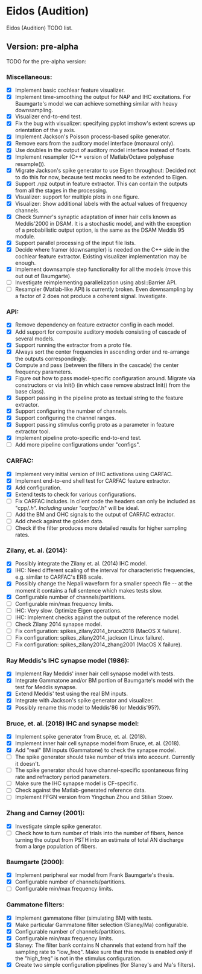 # Eidos (Audition)

Eidos (Audition) TODO list.

## Version: pre-alpha
TODO for the pre-alpha version:

### Miscellaneous:
  - [X] Implement basic cochlear feature visualizer.
  - [X] Implement time-smoothing the output for NAP and IHC excitations. For
        Baumgarte's model we can achieve something similar with heavy
        downsampling.
  - [X] Visualizer end-to-end test.
  - [X] Fix the bug with visualizer: specifying pyplot imshow's extent
        screws up orientation of the y axis.
  - [X] Implement Jackson's Poisson process-based spike generator.
  - [X] Remove ears from the auditory model interface (monaural only).
  - [X] Use doubles in the output of auditory model interface instead of floats.
  - [X] Implement resampler (C++ version of Matlab/Octave polyphase resample()).
  - [X] Migrate Jackson's spike generator to use Eigen throughout: Decided not
        to do this for now, because test mocks need to be extended to Eigen.
  - [X] Support .npz output in feature extractor. This can contain the outputs
        from all the stages in the processing.
  - [X] Visualizer: support for multiple plots in one figure.
  - [X] Visualizer: Show additional labels with the actual values of frequency
        channels.
  - [X] Check Sumner's synaptic adaptation of inner hair cells known as Meddis'2000
        in DSAM. It is a stochastic model, and with the exception of a probabilistic
        output option, is the same as the DSAM Meddis 95 module.
  - [X] Support parallel processing of the input file lists.
  - [X] Decide where framer (downsampler) is needed on the C++ side in the
        cochlear feature extractor. Existing visualizer implementation
        may be enough.
  - [X] Implement downsample step functionality for all the models (move this out
        out of Baumgarte).
  - [ ] Investigate reimplementing parallelization using absl::Barrier API.
  - [ ] Resampler (Matlab-like API) is currently broken. Even downsampling by a
        factor of 2 does not produce a coherent signal. Investigate.

### API:
  - [X] Remove dependency on feature extractor config in each model.
  - [X] Add support for composite auditory models consisting of cascade of
        several models.
  - [X] Support running the extractor from a proto file.
  - [X] Always sort the center frequencies in ascending order and re-arrange
        the outputs correspondingly.
  - [X] Compute and pass (between the filters in the cascade) the center
        frequency parameters.
  - [X] Figure out how to pass model-specific configuration around. Migrate
        via constructors or via Init() (in which case remove abstract Init()
        from the base class).
  - [X] Support passing in the pipeline proto as textual string to the feature
        extractor.
  - [X] Support configuring the number of channels.
  - [X] Support configuring the channel ranges.
  - [X] Support passing stimulus config proto as a parameter in feature
        extractor tool.
  - [X] Implement pipeline proto-specific end-to-end test.
  - [ ] Add more pipeline configurations under "configs".

### CARFAC:
  - [X] Implement very initial version of IHC activations using CARFAC.
  - [X] Implement end-to-end shell test for CARFAC feature extractor.
  - [X] Add configuration.
  - [X] Extend tests to check for various configurations.
  - [ ] Fix CARFAC includes. In client code the headers can only be included
        as "cpp/*.h". Including under "carfac/*.h" will be ideal.
  - [ ] Add the BM and OHC signals to the output of CARFAC extractor.
  - [ ] Add check against the golden data.
  - [ ] Check if the filter produces more detailed results for higher sampling
        rates.

### Zilany, et. al. (2014):
  - [X] Possibly integrate the Zilany et. al. (2014) IHC model.
  - [X] IHC: Need different scaling of the interval for characteristic
        frequencies, e.g. similar to CARFAC's ERB scale.
  - [X] Possibly change the Nepali waveform for a smaller speech file --
        at the moment it contains a full sentence which makes tests slow.
  - [X] Configurable number of channels/partitions.
  - [ ] Configurable min/max frequency limits.
  - [ ] IHC: Very slow. Optimize Eigen operations.
  - [ ] IHC: Implement checks against the output of the reference model.
  - [ ] Check Zilany 2014 synapse model.
  - [ ] Fix configuration: spikes_zilany2014_bruce2018 (MacOS X failure).
  - [ ] Fix configuration: spikes_zilany2014_jackson (Linux failure).
  - [ ] Fix configuration: spikes_zilany2014_zhang2001 (MacOS X failure).

### Ray Meddis's IHC synapse model (1986):
  - [X] Implement Ray Meddis' inner hair cell synapse model with tests.
  - [X] Integrate Gammatone and/or BM portion of Baumgarte's model with the
        test for Meddis synapse.
  - [X] Extend Meddis' test using the real BM inputs.
  - [X] Integrate with Jackson's spike generator and visualizer.
  - [X] Possibly rename this model to Meddis'86 (or Meddis'95?).

### Bruce, et. al. (2018) IHC and synapse model:
  - [X] Implement spike generator from Bruce, et. al. (2018).
  - [X] Implement inner hair cell synapse model from Bruce, et. al. (2018).
  - [X] Add "real" BM inputs (Gammatone) to check the synapse model.
  - [ ] The spike generator should take number of trials into account. Currently
        it doesn't.
  - [ ] The spike generator should have channel-specific spontaneous firing
        rate and refractory period parameters.
  - [ ] Make sure the IHC synapse model is CF-specific.
  - [ ] Check against the Matlab-generated reference data.
  - [ ] Implement FFGN version from Yingchun Zhou and Stilian Stoev.

### Zhang and Carney (2001):
  - [X] Investigate simple spike generator.
  - [ ] Check how to turn number of trials into the number of fibers, hence
        turning the output from PSTH into an estimate of total AN discharge
        from a large population of fibers.

### Baumgarte (2000):
  - [X] Implement peripheral ear model from Frank Baumgarte's thesis.
  - [X] Configurable number of channels/partitions.
  - [ ] Configurable min/max frequency limits.

### Gammatone filters:
  - [X] Implement gammatone filter (simulating BM) with tests.
  - [X] Make particular Gammatone filter selection (Slaney/Ma) configurable.
  - [X] Configurable number of channels/partitions.
  - [X] Configurable min/max frequency limits.
  - [X] Slaney: The filter bank contains N channels that extend from half the
        sampling rate to "low_freq". Make sure that this mode is enabled *only*
	if the "high_freq" is not in the stimulus configuration.
  - [X] Create two simple configuration pipelines (for Slaney's and Ma's
        filters).
